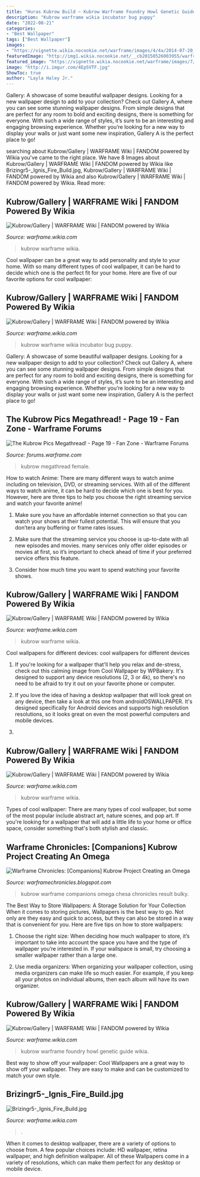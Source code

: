 ```yaml
---
title: "Huras Kubrow Build ~ Kubrow Warframe Foundry Howl Genetic Guide Wikia"
description: "Kubrow warframe wikia incubator bug puppy"
date: "2022-08-21"
categories:
- "Best Wallpaper"
tags: ["Best Wallpaper"]
images:
- "https://vignette.wikia.nocookie.net/warframe/images/4/4a/2014-07-20_00006.jpg/revision/latest/scale-to-width-down/334?cb=20140721013150"
featuredImage: "http://img1.wikia.nocookie.net/__cb20150526003955/warframe/images/b/bf/Brizingr5-_Ignis_Fire_Build.jpg"
featured_image: "https://vignette.wikia.nocookie.net/warframe/images/7/77/Warframe_Howl_of_the_Kubrow_Genetic_Foundry_Guide_Part_1/revision/latest/scale-to-width-down/250?cb=20140721081305"
image: "http://i.imgur.com/4Ep5VTF.jpg"
ShowToc: true
author: "Layla Haley Jr."
---
```



Gallery: A showcase of some beautiful wallpaper designs.
Looking for a new wallpaper design to add to your collection? Check out Gallery A, where you can see some stunning wallpaper designs. From simple designs that are perfect for any room to bold and exciting designs, there is something for everyone. With such a wide range of styles, it’s sure to be an interesting and engaging browsing experience. Whether you’re looking for a new way to display your walls or just want some new inspiration, Gallery A is the perfect place to go!
		
		
		
		
		
		
		
	

		
searching about Kubrow/Gallery | WARFRAME Wiki | FANDOM powered by Wikia you've came to the right place. We have 8 Images about Kubrow/Gallery | WARFRAME Wiki | FANDOM powered by Wikia like Brizingr5-_Ignis_Fire_Build.jpg, Kubrow/Gallery | WARFRAME Wiki | FANDOM powered by Wikia and also Kubrow/Gallery | WARFRAME Wiki | FANDOM powered by Wikia. Read more:
		
    
## Kubrow/Gallery | WARFRAME Wiki | FANDOM Powered By Wikia

<img loading=lazy src="https://vignette.wikia.nocookie.net/warframe/images/2/27/2014-07-19_00016.jpg/revision/latest/scale-to-width-down/301?cb=20140720012158" onerror="this.onerror=null;this.src='https://tse4.mm.bing.net/th?id=OIP.-BtfERBN_i87aSe_XlHKAAAAAA&amp;pid=15.1';" alt="Kubrow/Gallery | WARFRAME Wiki | FANDOM powered by Wikia">

_Source: warframe.wikia.com_

>kubrow warframe wikia. 

	

Cool wallpaper can be a great way to add personality and style to your home. With so many different types of cool wallpaper, it can be hard to decide which one is the perfect fit for your home. Here are five of our favorite options for cool wallpaper: 

    
## Kubrow/Gallery | WARFRAME Wiki | FANDOM Powered By Wikia

<img loading=lazy src="https://vignette.wikia.nocookie.net/warframe/images/4/4a/2014-07-20_00006.jpg/revision/latest/scale-to-width-down/334?cb=20140721013150" onerror="this.onerror=null;this.src='https://tse1.mm.bing.net/th?id=OIP.Hee7PpT60oJuo5VkPkfnjgAAAA&amp;pid=15.1';" alt="Kubrow/Gallery | WARFRAME Wiki | FANDOM powered by Wikia">

_Source: warframe.wikia.com_

>kubrow warframe wikia incubator bug puppy. 

	

Gallery: A showcase of some beautiful wallpaper designs.
Looking for a new wallpaper design to add to your collection? Check out Gallery A, where you can see some stunning wallpaper designs. From simple designs that are perfect for any room to bold and exciting designs, there is something for everyone. With such a wide range of styles, it’s sure to be an interesting and engaging browsing experience. Whether you’re looking for a new way to display your walls or just want some new inspiration, Gallery A is the perfect place to go!





	
	
    
## The Kubrow Pics Megathread! - Page 19 - Fan Zone - Warframe Forums

<img loading=lazy src="http://i.imgur.com/4Ep5VTF.jpg" onerror="this.onerror=null;this.src='https://tse2.mm.bing.net/th?id=OIP.xZW4QOP93F8vsKNuG-CcOgHaEK&amp;pid=15.1';" alt="The Kubrow Pics Megathread! - Page 19 - Fan Zone - Warframe Forums">

_Source: forums.warframe.com_

>kubrow megathread female. 

	

How to watch Anime: There are many different ways to watch anime including on television, DVD, or streaming services.
With all of the different ways to watch anime, it can be hard to decide which one is best for you. However, here are three tips to help you choose the right streaming service and watch your favorite anime!
1. Make sure you have an affordable internet connection so that you can watch your shows at their fullest potential. This will ensure that you don’tera any buffering or frame rates issues.

2. Make sure that the streaming service you choose is up-to-date with all new episodes and movies. many services only offer older episodes or movies at first, so it’s important to check ahead of time if your preferred service offers this feature.

3. Consider how much time you want to spend watching your favorite shows.

    
## Kubrow/Gallery | WARFRAME Wiki | FANDOM Powered By Wikia

<img loading=lazy src="https://vignette.wikia.nocookie.net/warframe/images/4/44/Kubrow662626.jpg/revision/latest/scale-to-width-down/334?cb=20150828081332" onerror="this.onerror=null;this.src='https://tse3.mm.bing.net/th?id=OIP.ePQ0qM3KtjdHmECbJsioiQAAAA&amp;pid=15.1';" alt="Kubrow/Gallery | WARFRAME Wiki | FANDOM powered by Wikia">

_Source: warframe.wikia.com_

>kubrow warframe wikia. 

	

Cool wallpapers for different devices:
cool wallpapers for different devices 

1. If you're looking for a wallpaper that'll help you relax and de-stress, check out this calming image from Cool Wallpaper by WPBakery. It's designed to support any device resolutions (2, 3 or 4k), so there's no need to be afraid to try it out on your favorite phone or computer.

2. If you love the idea of having a desktop wallpaper that will look great on any device, then take a look at this one from androidOSWALLPAPER. It's designed specifically for Android devices and supports high resolution resolutions, so it looks great on even the most powerful computers and mobile devices.

3.

    
## Kubrow/Gallery | WARFRAME Wiki | FANDOM Powered By Wikia

<img loading=lazy src="https://vignette3.wikia.nocookie.net/warframe/images/8/88/InDogeWeTrust.png/revision/latest/scale-to-width-down/250?cb=20150827112919" onerror="this.onerror=null;this.src='https://tse2.mm.bing.net/th?id=OIP.NeAgc1V0rqFAr-dk7Lnj8gAAAA&amp;pid=15.1';" alt="Kubrow/Gallery | WARFRAME Wiki | FANDOM powered by Wikia">

_Source: warframe.wikia.com_

>kubrow warframe wikia. 

	

Types of cool wallpaper:
There are many types of cool wallpaper, but some of the most popular include abstract art, nature scenes, and pop art. If you're looking for a wallpaper that will add a little life to your home or office space, consider something that's both stylish and classic.

    
## Warframe Chronicles: [Companions] Kubrow Project Creating An Omega

<img loading=lazy src="http://2.bp.blogspot.com/--7BtypiwYF8/VfVmmnz74sI/AAAAAAAAIZ4/beo15FDjpZI/s640/Warframe0542.jpg" onerror="this.onerror=null;this.src='https://tse3.mm.bing.net/th?id=OIP.Wvm0hhSbxrJKWv1cskVybgHaEK&amp;pid=15.1';" alt="Warframe Chronicles: [Companions] Kubrow Project Creating an Omega">

_Source: warframechronicles.blogspot.com_

>kubrow warframe companions omega chesa chronicles result bulky. 

	

The Best Way to Store Wallpapers: A Storage Solution for Your Collection
When it comes to storing pictures, Wallpapers is the best way to go. Not only are they easy and quick to access, but they can also be stored in a way that is convenient for you. Here are five tips on how to store wallpapers:
1) Choose the right size: When deciding how much wallpaper to store, it’s important to take into account the space you have and the type of wallpaper you’re interested in. If your wallspace is small, try choosing a smaller wallpaper rather than a large one.

2) Use media organizers: When organizing your wallpaper collection, using media organizers can make life so much easier. For example, if you keep all your photos on individual albums, then each album will have its own organizer.

    
## Kubrow/Gallery | WARFRAME Wiki | FANDOM Powered By Wikia

<img loading=lazy src="https://vignette.wikia.nocookie.net/warframe/images/7/77/Warframe_Howl_of_the_Kubrow_Genetic_Foundry_Guide_Part_1/revision/latest/scale-to-width-down/250?cb=20140721081305" onerror="this.onerror=null;this.src='https://tse4.mm.bing.net/th?id=OIP.QcBBapeAo0GebDVESSQzaAAAAA&amp;pid=15.1';" alt="Kubrow/Gallery | WARFRAME Wiki | FANDOM powered by Wikia">

_Source: warframe.wikia.com_

>kubrow warframe foundry howl genetic guide wikia. 

	

Best way to show off your wallpaper:
Cool Wallpapers are a great way to show off your wallpaper. They are easy to make and can be customized to match your own style.

    
## Brizingr5-_Ignis_Fire_Build.jpg

<img loading=lazy src="http://img1.wikia.nocookie.net/__cb20150526003955/warframe/images/b/bf/Brizingr5-_Ignis_Fire_Build.jpg" onerror="this.onerror=null;this.src='https://tse3.mm.bing.net/th?id=OIP.yNJ6wvk2WBP9S_ARxX3TlgHaEK&amp;pid=15.1';" alt="Brizingr5-_Ignis_Fire_Build.jpg">

_Source: warframe.wikia.com_

>. 

	

When it comes to desktop wallpaper, there are a variety of options to choose from. A few popular choices include: HD wallpaper, retina wallpaper, and high definition wallpaper. All of these Wallpapers come in a variety of resolutions, which can make them perfect for any desktop or mobile device. 

